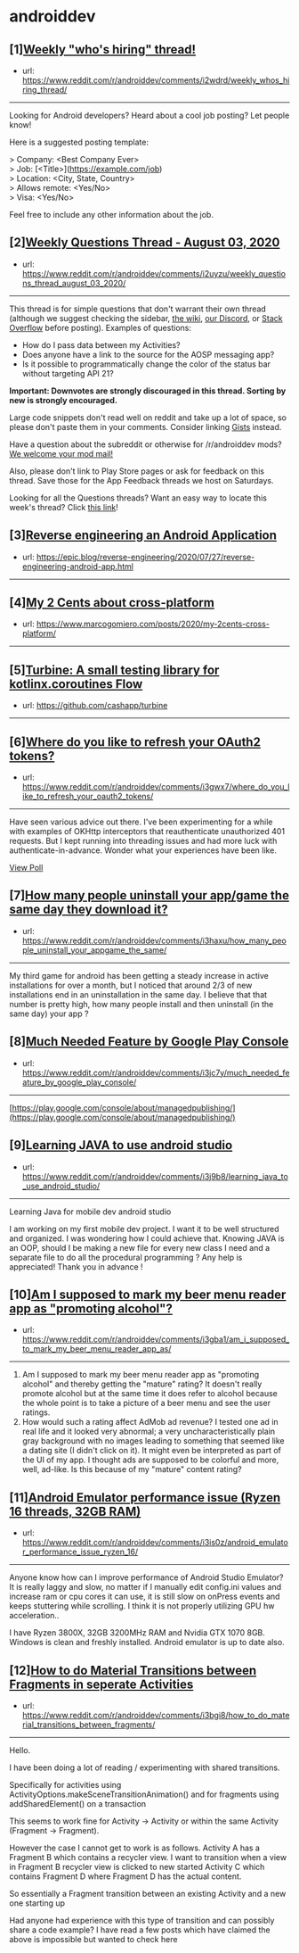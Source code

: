 # androiddev
## [1][Weekly "who's hiring" thread!](https://www.reddit.com/r/androiddev/comments/i2wdrd/weekly_whos_hiring_thread/)
- url: https://www.reddit.com/r/androiddev/comments/i2wdrd/weekly_whos_hiring_thread/
---
Looking for Android developers? Heard about a cool job posting? Let people know!

Here is a suggested posting template:

&gt; Company: &lt;Best Company Ever&gt;  
&gt; Job: [&lt;Title&gt;]\(https://example.com/job)  
&gt; Location: &lt;City, State, Country&gt;  
&gt; Allows remote: &lt;Yes/No&gt;  
&gt; Visa: &lt;Yes/No&gt;  

Feel free to include any other information about the job.
## [2][Weekly Questions Thread - August 03, 2020](https://www.reddit.com/r/androiddev/comments/i2uyzu/weekly_questions_thread_august_03_2020/)
- url: https://www.reddit.com/r/androiddev/comments/i2uyzu/weekly_questions_thread_august_03_2020/
---
This thread is for simple questions that don't warrant their own thread (although we suggest checking the sidebar, [the wiki](http://www.reddit.com/r/androiddev/wiki/), [our Discord](https://discord.gg/D2cNrqX), or [Stack Overflow](http://stackoverflow.com) before posting). Examples of questions:

* How do I pass data between my Activities?
* Does anyone have a link to the source for the AOSP messaging app?
* Is it possible to programmatically change the color of the status bar without targeting API 21?

**Important: Downvotes are strongly discouraged in this thread. Sorting by new is strongly encouraged.**

Large code snippets don't read well on reddit and take up a lot of space, so please don't paste them in your comments. Consider linking [Gists](https://gist.github.com) instead.

Have a question about the subreddit or otherwise for /r/androiddev mods? [We welcome your mod mail!](http://www.reddit.com/message/compose?to=%2Fr%2Fandroiddev)

Also, please don't link to Play Store pages or ask for feedback on this thread. Save those for the App Feedback threads we host on Saturdays.

Looking for all the Questions threads? Want an easy way to locate this week's thread? Click [this link](https://www.reddit.com/r/androiddev/search?q=title%3A%22questions+thread%22+author%3A%22AutoModerator%22&amp;restrict_sr=on&amp;sort=new&amp;t=all)!
## [3][Reverse engineering an Android Application](https://www.reddit.com/r/androiddev/comments/i3dt4n/reverse_engineering_an_android_application/)
- url: https://epic.blog/reverse-engineering/2020/07/27/reverse-engineering-android-app.html
---

## [4][My 2 Cents about cross-platform](https://www.reddit.com/r/androiddev/comments/i3hf6k/my_2_cents_about_crossplatform/)
- url: https://www.marcogomiero.com/posts/2020/my-2cents-cross-platform/
---

## [5][Turbine: A small testing library for kotlinx.coroutines Flow](https://www.reddit.com/r/androiddev/comments/i33syn/turbine_a_small_testing_library_for/)
- url: https://github.com/cashapp/turbine
---

## [6][Where do you like to refresh your OAuth2 tokens?](https://www.reddit.com/r/androiddev/comments/i3gwx7/where_do_you_like_to_refresh_your_oauth2_tokens/)
- url: https://www.reddit.com/r/androiddev/comments/i3gwx7/where_do_you_like_to_refresh_your_oauth2_tokens/
---
Have seen various advice out there. I've been experimenting for a while with examples of OKHttp interceptors that reauthenticate unauthorized 401 requests. But I kept running into threading issues and had more luck with authenticate-in-advance. Wonder what your experiences have been like.

[View Poll](https://www.reddit.com/poll/i3gwx7)
## [7][How many people uninstall your app/game the same day they download it?](https://www.reddit.com/r/androiddev/comments/i3haxu/how_many_people_uninstall_your_appgame_the_same/)
- url: https://www.reddit.com/r/androiddev/comments/i3haxu/how_many_people_uninstall_your_appgame_the_same/
---
My third game for android has been getting a steady increase in active installations for over a month, but I noticed that around 2/3 of new installations end in an uninstallation in the same day. I believe that that number is pretty high, how many people install and then uninstall (in the same day) your app ?
## [8][Much Needed Feature by Google Play Console](https://www.reddit.com/r/androiddev/comments/i3jc7y/much_needed_feature_by_google_play_console/)
- url: https://www.reddit.com/r/androiddev/comments/i3jc7y/much_needed_feature_by_google_play_console/
---
[https://play.google.com/console/about/managedpublishing/](https://play.google.com/console/about/managedpublishing/)
## [9][Learning JAVA to use android studio](https://www.reddit.com/r/androiddev/comments/i3j9b8/learning_java_to_use_android_studio/)
- url: https://www.reddit.com/r/androiddev/comments/i3j9b8/learning_java_to_use_android_studio/
---
Learning Java for mobile dev android studio

I am working on my first mobile dev project. I want it to be well structured and organized. I was wondering how I could achieve that. Knowing JAVA is an OOP, should I be making a new file for every new class I need and a separate file to do all the procedural programming ? Any help is appreciated! Thank you in advance !
## [10][Am I supposed to mark my beer menu reader app as "promoting alcohol"?](https://www.reddit.com/r/androiddev/comments/i3gba1/am_i_supposed_to_mark_my_beer_menu_reader_app_as/)
- url: https://www.reddit.com/r/androiddev/comments/i3gba1/am_i_supposed_to_mark_my_beer_menu_reader_app_as/
---
1. Am I supposed to mark my beer menu reader app as "promoting alcohol" and thereby getting the "mature" rating? It doesn't really promote alcohol but at the same time it does refer to alcohol because the whole point is to take a picture of a beer menu and see the user ratings. 
2. How would such a rating affect AdMob ad revenue? I tested one ad in real life and it looked very abnormal; a very uncharacteristically plain gray background with no images leading to something that seemed like a dating site (I didn't click on it). It might even be interpreted as part of the UI of my app. I thought ads are supposed to be colorful and more, well, ad-like. Is this because of my "mature" content rating?
## [11][Android Emulator performance issue (Ryzen 16 threads, 32GB RAM)](https://www.reddit.com/r/androiddev/comments/i3is0z/android_emulator_performance_issue_ryzen_16/)
- url: https://www.reddit.com/r/androiddev/comments/i3is0z/android_emulator_performance_issue_ryzen_16/
---
Anyone know how can I improve performance of Android Studio Emulator? It is really laggy and slow, no matter if I manually edit config.ini values and increase ram or cpu cores it can use, it is still slow on onPress events and keeps stuttering while scrolling. I think it is not properly utilizing GPU hw acceleration..

I have Ryzen 3800X, 32GB 3200MHz RAM and Nvidia GTX 1070 8GB. Windows is clean and freshly installed. Android emulator is up to date also.
## [12][How to do Material Transitions between Fragments in seperate Activities](https://www.reddit.com/r/androiddev/comments/i3bgi8/how_to_do_material_transitions_between_fragments/)
- url: https://www.reddit.com/r/androiddev/comments/i3bgi8/how_to_do_material_transitions_between_fragments/
---
Hello.

I have been doing a lot of reading / experimenting with shared transitions. 

Specifically for activities using ActivityOptions.makeSceneTransitionAnimation() and for fragments using addSharedElement() on a transaction

This seems to work fine for Activity -&gt; Activity or within the same Activity (Fragment -&gt; Fragment).

However the case I cannot get to work is as follows.  Activity A has a Fragment B which contains a recycler view.  I want to transition when a view in Fragment B recycler view is clicked to new started Activity C which contains Fragment D where Fragment D has the actual content.

So essentially a Fragment transition between an existing Activity and a new one starting up

Had anyone had experience with this type of transition and can possibly share a code example?  I have read a few posts which have claimed the above is impossible but wanted to check here
